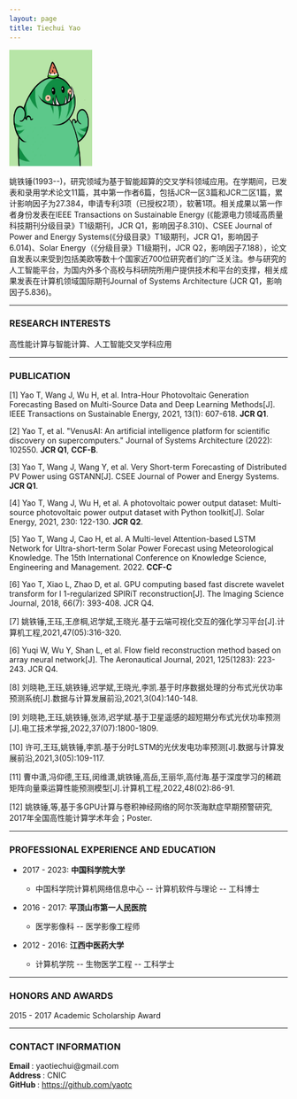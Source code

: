 ```yaml
---
layout: page
title: Tiechui Yao
---
```


<div class="container">
    <div class="row-fluid">
        <div class="span2">
        <a href="assets/yaotc.jpg">
            <img src="assets/yaotc.jpg" height="210" width="150" title="Tiechui Yao" alt="Tiechui Yao"/>
        </a>
        </div>
    </div>
</div>

姚铁锤(1993--)，研究领域为基于智能超算的交叉学科领域应用。在学期间，已发表和录用学术论文11篇，其中第一作者6篇，包括JCR一区3篇和JCR二区1篇，累计影响因子为27.384，申请专利3项（已授权2项），软著1项。相关成果以第一作者身份发表在IEEE Transactions on Sustainable Energy (《能源电力领域高质量科技期刊分级目录》T1级期刊，JCR Q1，影响因子8.310)、CSEE Journal of Power and Energy Systems(《分级目录》T1级期刊，JCR Q1，影响因子6.014)、Solar Energy（《分级目录》T1级期刊，JCR Q2，影响因子7.188），论文自发表以来受到包括美欧等数十个国家近700位研究者们的广泛关注。参与研究的人工智能平台，为国内外多个高校与科研院所用户提供技术和平台的支撑，相关成果发表在计算机领域国际期刊Journal of Systems Architecture (JCR Q1，影响因子5.836)。

---

### RESEARCH INTERESTS

高性能计算与智能计算、人工智能交叉学科应用

---

### PUBLICATION

[1] Yao T, Wang J, Wu H, et al. Intra-Hour Photovoltaic Generation Forecasting Based on Multi-Source Data and Deep Learning Methods[J]. IEEE Transactions on Sustainable Energy, 2021, 13(1): 607-618. **JCR Q1**.

[2] Yao T, et al. "VenusAI: An artificial intelligence platform for scientific discovery on supercomputers." Journal of Systems Architecture (2022): 102550. **JCR Q1**, **CCF-B**.

[3] Yao T, Wang J, Wang Y, et al. Very Short-term Forecasting of Distributed PV Power using GSTANN[J].  CSEE Journal of Power and Energy Systems. **JCR Q1**.

[4] Yao T, Wang J, Wu H, et al. A photovoltaic power output dataset: Multi-source photovoltaic power output dataset with Python toolkit[J]. Solar Energy, 2021, 230: 122-130.  **JCR Q2**.

[5] Yao T, Wang J, Cao H, et al. A Multi-level Attention-based LSTM Network for Ultra-short-term Solar Power Forecast using Meteorological Knowledge. The 15th International Conference on Knowledge Science, Engineering and Management. 2022. **CCF-C**

[6] Yao T, Xiao L, Zhao D, et al. GPU computing based fast discrete wavelet transform for l 1-regularized SPIRiT reconstruction[J]. The Imaging Science Journal, 2018, 66(7): 393-408. JCR Q4.

[7] 姚铁锤,王珏,王彦棡,迟学斌,王晓光.基于云端可视化交互的强化学习平台[J].计算机工程,2021,47(05):316-320.

[6] Yuqi W, Wu Y, Shan L, et al. Flow field reconstruction method based on array neural network[J]. The Aeronautical Journal, 2021, 125(1283): 223-243. JCR Q4.

[8] 刘晓艳,王珏,姚铁锤,迟学斌,王晓光,李凯.基于时序数据处理的分布式光伏功率预测系统[J].数据与计算发展前沿,2021,3(04):140-148.

[9] 刘晓艳,王珏,姚铁锤,张沛,迟学斌.基于卫星遥感的超短期分布式光伏功率预测[J].电工技术学报,2022,37(07):1800-1809.

[10] 许可,王珏,姚铁锤,李凯.基于分时LSTM的光伏发电功率预测[J].数据与计算发展前沿,2021,3(05):109-117.

[11] 曹中潇,冯仰德,王珏,闵维潇,姚铁锤,高岳,王丽华,高付海.基于深度学习的稀疏矩阵向量乘运算性能预测模型[J].计算机工程,2022,48(02):86-91.

[12] 姚铁锤,等,基于多GPU计算与卷积神经网络的阿尔茨海默症早期预警研究, 2017年全国高性能计算学术年会；Poster.

---

### PROFESSIONAL EXPERIENCE AND EDUCATION

- 2017 - 2023:  **中国科学院大学**

  - 中国科学院计算机网络信息中心 -- 计算机软件与理论 -- 工科博士

- 2016 - 2017:  **平顶山市第一人民医院**

  - 医学影像科 -- 医学影像工程师

- 2012 - 2016:  **江西中医药大学**

  - 计算机学院 -- 生物医学工程 -- 工科学士

---

### HONORS AND AWARDS

2015 - 2017 Academic Scholarship Award

---

### CONTACT INFORMATION

<div class="container">
    <div class="row-fluid">
            <b>Email </b>: yaotiechui@gmail.com<br/>
            <b>Address </b>: CNIC<br/>
            <b>GitHub </b>: <a href="https://github.com/yaotc">https://github.com/yaotc</a><br/>
    </div>
</div>
